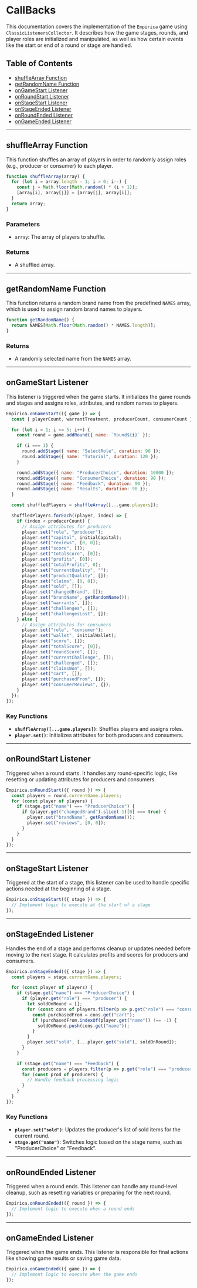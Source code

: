 # CallBacks

This documentation covers the implementation of the `Empirica` game using `ClassicListenersCollector`. It describes how the game stages, rounds, and player roles are initialized and manipulated, as well as how certain events like the start or end of a round or stage are handled.

## Table of Contents

- [shuffleArray Function](#shufflearray-function)
- [getRandomName Function](#getrandomname-function)
- [onGameStart Listener](#ongamestart-listener)
- [onRoundStart Listener](#onroundstart-listener)
- [onStageStart Listener](#onstagestart-listener)
- [onStageEnded Listener](#onstageended-listener)
- [onRoundEnded Listener](#onroundended-listener)
- [onGameEnded Listener](#ongameended-listener)

---

## shuffleArray Function

This function shuffles an array of players in order to randomly assign roles (e.g., producer or consumer) to each player.

```javascript
function shuffleArray(array) {
  for (let i = array.length - 1; i > 0; i--) {
    const j = Math.floor(Math.random() * (i + 1));
    [array[i], array[j]] = [array[j], array[i]];
  }
  return array;
}
```

### Parameters

- `array`: The array of players to shuffle.

### Returns

- A shuffled array.

---

## getRandomName Function

This function returns a random brand name from the predefined `NAMES` array, which is used to assign random brand names to players.

```javascript
function getRandomName() {
  return NAMES[Math.floor(Math.random() * NAMES.length)];
}
```

### Returns

- A randomly selected name from the `NAMES` array.

---

## onGameStart Listener

This listener is triggered when the game starts. It initializes the game rounds and stages and assigns roles, attributes, and random names to players.

```javascript
Empirica.onGameStart(({ game }) => {
  const { playerCount, warrantTreatment, producerCount, consumerCount } = game.get("treatment");

  for (let i = 1; i <= 5; i++) {
    const round = game.addRound({ name: `Round${i}` });

    if (i === 1) {
      round.addStage({ name: "SelectRole", duration: 90 });
      round.addStage({ name: "Tutorial", duration: 120 });
    }

    round.addStage({ name: "ProducerChoice", duration: 10000 });
    round.addStage({ name: "ConsumerChoice", duration: 90 });
    round.addStage({ name: "Feedback", duration: 90 });
    round.addStage({ name: "Results", duration: 90 });
  }

  const shuffledPlayers = shuffleArray([...game.players]);

  shuffledPlayers.forEach((player, index) => {
    if (index < producerCount) {
      // Assign attributes for producers
      player.set("role", "producer");
      player.set("capital", initialCapital);
      player.set("reviews", [0, 0]);
      player.set("score", []);
      player.set("totalScore", [0]);
      player.set("profits", [0]);
      player.set("totalProfits", 0);
      player.set("currentQuality", "");
      player.set("productQuality", []);
      player.set("claims", [0, 0]);
      player.set("sold", []);
      player.set("changedBrand", []);
      player.set("brandName", getRandomName());
      player.set("warrants", []);
      player.set("challenges", []);
      player.set("challengesLost", []);
    } else {
      // Assign attributes for consumers
      player.set("role", "consumer");
      player.set("wallet", initialWallet);
      player.set("score", []);
      player.set("totalScore", [0]);
      player.set("roundScore", []);
      player.set("currentChallenge", []);
      player.set("challenged", []);
      player.set("claimsWon", []);
      player.set("cart", []);
      player.set("purchasedFrom", []);
      player.set("consumerReviews", {});
    }
  });
});
```

### Key Functions

- **`shuffleArray([...game.players])`**: Shuffles players and assigns roles.
- **`player.set()`**: Initializes attributes for both producers and consumers.

---

## onRoundStart Listener

Triggered when a round starts. It handles any round-specific logic, like resetting or updating attributes for producers and consumers.

```javascript
Empirica.onRoundStart(({ round }) => {
  const players = round.currentGame.players;
  for (const player of players) {
    if (stage.get("name") === "ProducerChoice") {
      if (player.get("changedBrand").slice(-1)[0] === true) {
        player.set("brandName", getRandomName());
        player.set("reviews", [0, 0]);
      }
    }
  }
});
```

---

## onStageStart Listener

Triggered at the start of a stage, this listener can be used to handle specific actions needed at the beginning of a stage.

```javascript
Empirica.onStageStart(({ stage }) => {
  // Implement logic to execute at the start of a stage
});
```

---

## onStageEnded Listener

Handles the end of a stage and performs cleanup or updates needed before moving to the next stage. It calculates profits and scores for producers and consumers.

```javascript
Empirica.onStageEnded(({ stage }) => {
  const players = stage.currentGame.players;

  for (const player of players) {
    if (stage.get("name") === "ProducerChoice") {
      if (player.get("role") === "producer") {
        let soldOnRound = [];
        for (const cons of players.filter(p => p.get("role") === "consumer")) {
          const purchasedFrom = cons.get("cart");
          if (purchasedFrom.indexOf(player.get("name")) !== -1) {
            soldOnRound.push(cons.get("name"));
          }
        }
        player.set("sold", [...player.get("sold"), soldOnRound]);
      }
    }

    if (stage.get("name") === "Feedback") {
      const producers = players.filter(p => p.get("role") === "producer");
      for (const prod of producers) {
        // Handle feedback processing logic
      }
    }
  }
});
```

### Key Functions

- **`player.set("sold")`**: Updates the producer's list of sold items for the current round.
- **`stage.get("name")`**: Switches logic based on the stage name, such as "ProducerChoice" or "Feedback".

---

## onRoundEnded Listener

Triggered when a round ends. This listener can handle any round-level cleanup, such as resetting variables or preparing for the next round.

```javascript
Empirica.onRoundEnded(({ round }) => {
  // Implement logic to execute when a round ends
});
```

---

## onGameEnded Listener

Triggered when the game ends. This listener is responsible for final actions like showing game results or saving game data.

```javascript
Empirica.onGameEnded(({ game }) => {
  // Implement logic to execute when the game ends
});
```
```